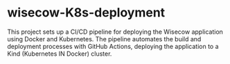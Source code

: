 # wisecow-K8s-deployment
This project sets up a CI/CD pipeline for deploying the Wisecow application using Docker and Kubernetes. The pipeline automates the build and deployment processes with GitHub Actions, deploying the application to a Kind (Kubernetes IN Docker) cluster.
